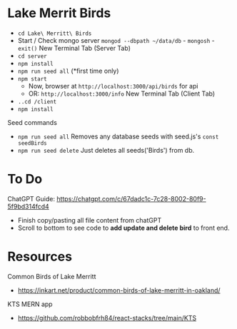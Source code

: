# Lake Merrit Birds
- `cd Lake\ Merritt\ Birds` 
- Start / Check mongo server `mongod --dbpath ~/data/db` - `mongosh` - `exit()`
New Terminal Tab (Server Tab)
- `cd server`
- `npm install`
- `npm run seed all` (*first time only) 
- `npm start `
  - Now, browser at `http://localhost:3000/api/birds` for api
  - OR: `http://localhost:3000/info`
  New Terminal Tab (Client Tab)
- `..cd /client`
- `npm install`

Seed commands
- `npm run seed all` Removes any database seeds with seed.js's `const seedBirds`
- `npm run seed delete` Just deletes all seeds('Birds') from db. 

# To Do
ChatGPT Guide: https://chatgpt.com/c/67dadc1c-7c28-8002-80f9-5f9bd314fcd4
- Finish copy/pasting all file content from chatGPT
- Scroll to bottom to see code to **add update and delete bird** to front end.

# Resources
Common Birds of Lake Merritt
- https://inkart.net/product/common-birds-of-lake-merritt-in-oakland/

KTS MERN app
- https://github.com/robbobfrh84/react-stacks/tree/main/KTS